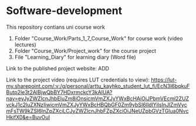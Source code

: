 # Software-development

This repository contians uni course work

1. Folder "Course_Work/Parts_1_7_Course_Work" for course work (video lectures)
2. Folder "Course_Work/Project_work" for the course project
3. File "Learning_Diary" for learning diary (Word file)

Link to the published project website:
 ADD

Link to the project video (requires LUT credentials to view):
https://lut-my.sharepoint.com/:v:/g/personal/arttu_kayhko_student_lut_fi/EcN3l6bqkuFButp2le3t2AIBjwQbBY7HDxrmckcY3kAIUA?nav=eyJyZWZlcnJhbEluZm8iOnsicmVmZXJyYWxBcHAiOiJPbmVEcml2ZUZvckJ1c2luZXNzIiwicmVmZXJyYWxBcHBQbGF0Zm9ybSI6IldlYiIsInJlZmVycmFsTW9kZSI6InZpZXciLCJyZWZlcnJhbFZpZXciOiJNeUZpbGVzTGlua0NvcHkifX0&e=BuvOuI

